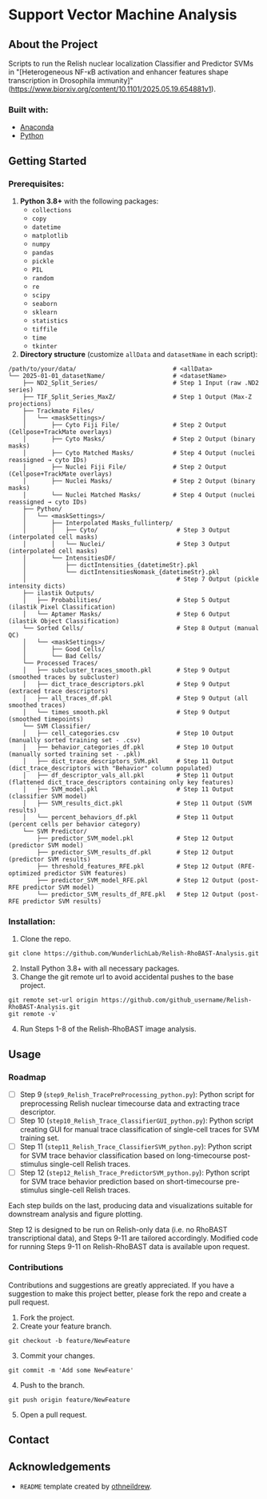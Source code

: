 # Support Vector Machine Analysis

## About the Project 
Scripts to run the Relish nuclear localization Classifier and Predictor SVMs in "[Heterogeneous NF-κB activation and enhancer features shape transcription in Drosophila immunity]"(https://www.biorxiv.org/content/10.1101/2025.05.19.654881v1).

### Built with:
- [Anaconda](https://www.anaconda.com/)
- [Python](https://www.python.org/)

## Getting Started

### Prerequisites:
1. **Python 3.8+** with the following packages:
    - `collections`
    - `copy`
    - `datetime`
    - `matplotlib`
    - `numpy`
    - `pandas`
    - `pickle`
    - `PIL`
    - `random`
    - `re`
    - `scipy`
    - `seaborn`
    - `sklearn`
    - `statistics`
    - `tiffile`
    - `time`
    - `tkinter`
1. **Directory structure** (customize `allData` and `datasetName` in each script):
```
/path/to/your/data/                           # <allData>
└── 2025-01-01_datasetName/                   # <datasetName>
    ├── ND2_Split_Series/                     # Step 1 Input (raw .ND2 series)
    ├── TIF_Split_Series_MaxZ/                # Step 1 Output (Max-Z projections)
    ├── Trackmate Files/
    │   └── <maskSettings>/
    │       ├── Cyto Fiji File/               # Step 2 Output (Cellpose+TrackMate overlays)
    │       ├── Cyto Masks/                   # Step 2 Output (binary masks)
    │       ├── Cyto Matched Masks/           # Step 4 Output (nuclei reassigned → cyto IDs)
    │       ├── Nuclei Fiji File/             # Step 2 Output (Cellpose+TrackMate overlays)
    │       ├── Nuclei Masks/                 # Step 2 Output (binary masks)
    │       └── Nuclei Matched Masks/         # Step 4 Output (nuclei reassigned → cyto IDs)
    ├── Python/
    │   └── <maskSettings>/
    │       ├── Interpolated Masks_fullinterp/
    │       │   ├── Cyto/                      # Step 3 Output (interpolated cell masks)
    │       │   └── Nuclei/                    # Step 3 Output (interpolated cell masks)
    │       └── IntensitiesDF/
    │           ├── dictIntensities_{datetimeStr}.pkl
    │           └── dictIntensitiesNomask_{datetimeStr}.pkl
    │                                          # Step 7 Output (pickle intensity dicts)
    ├── ilastik Outputs/
    │   ├── Probabilities/                     # Step 5 Output (ilastik Pixel Classification)
    │   └── Aptamer Masks/                     # Step 6 Output (ilastik Object Classification)
    └── Sorted Cells/                          # Step 8 Output (manual QC)
    │   └── <maskSettings>/
    │       ├── Good Cells/
    │       └── Bad Cells/
    └── Processed Traces/
    │   ├── subcluster_traces_smooth.pkl       # Step 9 Output (smoothed traces by subcluster)
    │   ├── dict_trace_descriptors.pkl         # Step 9 Output (extraced trace descriptors)
    │   ├── all_traces_df.pkl                  # Step 9 Output (all smoothed traces)
    │   └── times_smooth.pkl                   # Step 9 Output (smoothed timepoints)
    └── SVM Classifier/
    │   ├── cell_categories.csv                # Step 10 Output (manually sorted training set - .csv)
    │   ├── behavior_categories_df.pkl         # Step 10 Output (manually sorted training set - .pkl)
    │   ├── dict_trace_descriptors_SVM.pkl     # Step 11 Output (dict_trace_descriptors with "Behavior" column populated)
    │   ├── df_descriptor_vals_all.pkl         # Step 11 Output (flattened dict_trace_descriptors containing only key features)
    │   ├── SVM_model.pkl                      # Step 11 Output (classifier SVM model)
    │   ├── SVM_results_dict.pkl               # Step 11 Output (SVM results)
    │   └── percent_behaviors_df.pkl           # Step 11 Output (percent cells per behavior category)
    └── SVM Predictor/
        ├── predictor_SVM_model.pkl            # Step 12 Output (predictor SVM model)
        ├── predictor_SVM_results_df.pkl       # Step 12 Output (predictor SVM results)
        ├── threshold_features_RFE.pkl         # Step 12 Output (RFE-optimized predictor SVM features)
        ├── predictor_SVM_model_RFE.pkl        # Step 12 Output (post-RFE predictor SVM model)
        └── predictor_SVM_results_df_RFE.pkl   # Step 12 Output (post-RFE predictor SVM results)

```

### Installation:
1. Clone the repo.
```
git clone https://github.com/WunderlichLab/Relish-RhoBAST-Analysis.git
```
2. Install Python 3.8+ with all necessary packages.
3. Change the git remote url to avoid accidental pushes to the base project.
```
git remote set-url origin https://github.com/github_username/Relish-RhoBAST-Analysis.git
git remote -v`
```
4. Run Steps 1-8 of the Relish-RhoBAST image analysis.

## Usage

### Roadmap
- [ ] Step 9 (`step9_Relish_TracePreProcessing_python.py`): Python script for preprocessing Relish nuclear timecourse data and extracting trace descriptor.
- [ ] Step 10 (`step10_Relish_Trace_ClassifierGUI_python.py`): Python script creating GUI for manual trace classification of single-cell traces for SVM training set.
- [ ] Step 11 (`step11_Relish_Trace_ClassifierSVM_python.py`): Python script for SVM trace behavior classification based on long-timecourse post-stimulus single-cell Relish traces.
- [ ] Step 12 (`step12_Relish_Trace_PredictorSVM_python.py`): Python script for SVM trace behavior prediction based on short-timecourse pre-stimulus single-cell Relish traces.

Each step builds on the last, producing data and visualizations suitable for downstream analysis and figure plotting.

Step 12 is designed to be run on Relish-only data (i.e. no RhoBAST transcriptional data), and Steps 9-11 are tailored accordingly.  Modified code for running Steps 9-11 on Relish-RhoBAST data is available upon request.

### Contributions
Contributions and suggestions are greatly appreciated.  If you have a suggestion to make this project better, please fork the repo and create a pull request.

1. Fork the project.
2. Create your feature branch.
```
git checkout -b feature/NewFeature
```
3. Commit your changes.
```
git commit -m 'Add some NewFeature'
```
4. Push to the branch.
```
git push origin feature/NewFeature
```
5. Open a pull request.

## Contact

## Acknowledgements
- `README` template created by [othneildrew](https://github.com/othneildrew/Best-README-Template/blob/main/BLANK_README.md).
